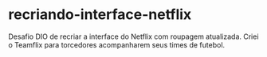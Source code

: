 # recriando-interface-netflix
Desafio DIO de recriar a interface do Netflix com roupagem atualizada. Criei o Teamflix para torcedores acompanharem seus times de futebol.
